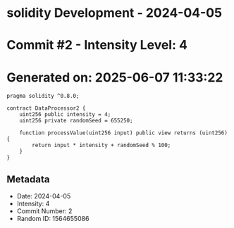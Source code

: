 ﻿# solidity Development - 2024-04-05
# Commit #2 - Intensity Level: 4
# Generated on: 2025-06-07 11:33:22
```solidity
pragma solidity ^0.8.0;

contract DataProcessor2 {
    uint256 public intensity = 4;
    uint256 private randomSeed = 655250;

    function processValue(uint256 input) public view returns (uint256) {
        return input * intensity + randomSeed % 100;
    }
}
```
## Metadata
- Date: 2024-04-05
- Intensity: 4
- Commit Number: 2
- Random ID: 1564655086
